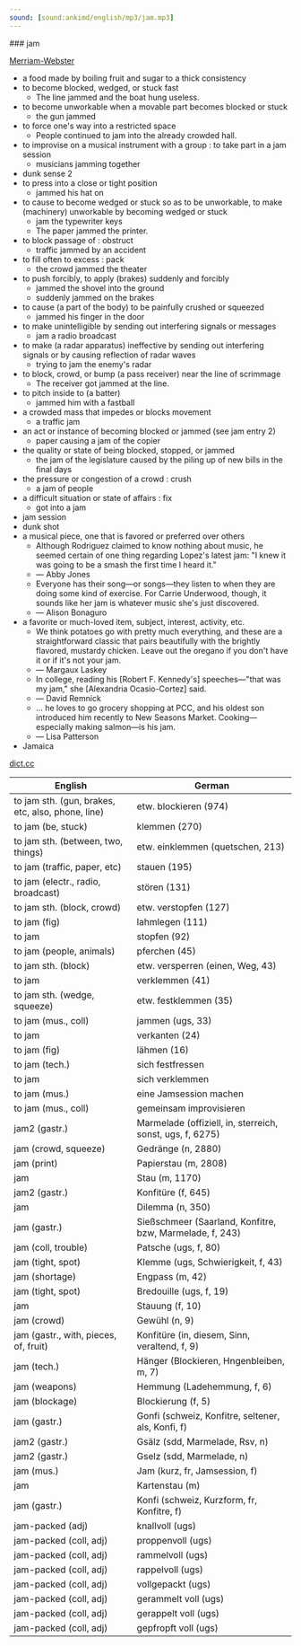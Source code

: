 ```yaml
---
sound: [sound:ankimd/english/mp3/jam.mp3]
---
```


\### jam

[Merriam-Webster](https://www.merriam-webster.com/dictionary/jam)

- a food made by boiling fruit and sugar to a thick consistency
- to become blocked, wedged, or stuck fast
    - The line jammed and the boat hung useless.
- to become unworkable when a movable part becomes blocked or stuck
    - the gun jammed
- to force one's way into a restricted space
    - People continued to jam into the already crowded hall.
- to improvise on a musical instrument with a group : to take part in a jam session
    - musicians jamming together
- dunk sense 2
- to press into a close or tight position
    - jammed his hat on
- to cause to become wedged or stuck so as to be unworkable, to make (machinery) unworkable by becoming wedged or stuck
    - jam the typewriter keys
    - The paper jammed the printer.
- to block passage of : obstruct
    - traffic jammed by an accident
- to fill often to excess : pack
    - the crowd jammed the theater
- to push forcibly, to apply (brakes) suddenly and forcibly
    - jammed the shovel into the ground
    - suddenly jammed on the brakes
- to cause (a part of the body) to be painfully crushed or squeezed
    - jammed his finger in the door
- to make unintelligible by sending out interfering signals or messages
    - jam a radio broadcast
- to make (a radar apparatus) ineffective by sending out interfering signals or by causing reflection of radar waves
    - trying to jam the enemy's radar
- to block, crowd, or bump (a pass receiver) near the line of scrimmage
    - The receiver got jammed at the line.
- to pitch inside to (a batter)
    - jammed him with a fastball
- a crowded mass that impedes or blocks movement
    - a traffic jam
- an act or instance of becoming blocked or jammed (see jam entry 2)
    - paper causing a jam of the copier
- the quality or state of being blocked, stopped, or jammed
    - the jam of the legislature caused by the piling up of new bills in the final days
- the pressure or congestion of a crowd : crush
    - a jam of people
- a difficult situation or state of affairs : fix
    - got into a jam
- jam session
- dunk shot
- a musical piece, one that is favored or preferred over others
    - Although Rodriguez claimed to know nothing about music, he seemed certain of one thing regarding Lopez's latest jam: "I knew it was going to be a smash the first time I heard it."
    - — Abby Jones
    - Everyone has their song—or songs—they listen to when they are doing some kind of exercise. For Carrie Underwood, though, it sounds like her jam is whatever music she's just discovered.
    - — Alison Bonaguro
- a favorite or much-loved item, subject, interest, activity, etc.
    - We think potatoes go with pretty much everything, and these are a straightforward classic that pairs beautifully with the brightly flavored, mustardy chicken. Leave out the oregano if you don't have it or if it's not your jam.
    - — Margaux Laskey
    - In college, reading his [Robert F. Kennedy's] speeches—"that was my jam," she [Alexandria Ocasio-Cortez] said.
    - — David Remnick
    - … he loves to go grocery shopping at PCC, and his oldest son introduced him recently to New Seasons Market. Cooking—especially making salmon—is his jam.
    - — Lisa Patterson
- Jamaica

[dict.cc](https://www.dict.cc/jam)

| English        | German       |
| -------------- | ------------ |
| to jam sth. (gun, brakes, etc, also, phone, line) | etw. blockieren (974) |
| to jam (be, stuck) | klemmen (270) |
| to jam sth. (between, two, things) | etw. einklemmen (quetschen, 213) |
| to jam (traffic, paper, etc) | stauen (195) |
| to jam (electr., radio, broadcast) | stören (131) |
| to jam sth. (block, crowd) | etw. verstopfen (127) |
| to jam (fig) | lahmlegen (111) |
| to jam | stopfen (92) |
| to jam (people, animals) | pferchen (45) |
| to jam sth. (block) | etw. versperren (einen, Weg, 43) |
| to jam | verklemmen (41) |
| to jam sth. (wedge, squeeze) | etw. festklemmen (35) |
| to jam (mus., coll) | jammen (ugs, 33) |
| to jam | verkanten (24) |
| to jam (fig) | lähmen (16) |
| to jam (tech.) | sich festfressen |
| to jam | sich verklemmen |
| to jam (mus.) | eine Jamsession machen |
| to jam (mus., coll) | gemeinsam improvisieren |
| jam2 (gastr.) | Marmelade (offiziell, in, sterreich, sonst, ugs, f, 6275) |
| jam (crowd, squeeze) | Gedränge (n, 2880) |
| jam (print) | Papierstau (m, 2808) |
| jam | Stau (m, 1170) |
| jam2 (gastr.) | Konfitüre (f, 645) |
| jam | Dilemma (n, 350) |
| jam (gastr.) | Sießschmeer (Saarland, Konfitre, bzw, Marmelade, f, 243) |
| jam (coll, trouble) | Patsche (ugs, f, 80) |
| jam (tight, spot) | Klemme (ugs, Schwierigkeit, f, 43) |
| jam (shortage) | Engpass (m, 42) |
| jam (tight, spot) | Bredouille (ugs, f, 19) |
| jam | Stauung (f, 10) |
| jam (crowd) | Gewühl (n, 9) |
| jam (gastr., with, pieces, of, fruit) | Konfitüre (in, diesem, Sinn, veraltend, f, 9) |
| jam (tech.) | Hänger (Blockieren, Hngenbleiben, m, 7) |
| jam (weapons) | Hemmung (Ladehemmung, f, 6) |
| jam (blockage) | Blockierung (f, 5) |
| jam (gastr.) | Gonfi (schweiz, Konfitre, seltener, als, Konfi, f) |
| jam2 (gastr.) | Gsälz (sdd, Marmelade, Rsv, n) |
| jam2 (gastr.) | Gselz (sdd, Marmelade, n) |
| jam (mus.) | Jam (kurz, fr, Jamsession, f) |
| jam | Kartenstau (m) |
| jam (gastr.) | Konfi (schweiz, Kurzform, fr, Konfitre, f) |
| jam-packed (adj) | knallvoll (ugs) |
| jam-packed (coll, adj) | proppenvoll (ugs) |
| jam-packed (coll, adj) | rammelvoll (ugs) |
| jam-packed (coll, adj) | rappelvoll (ugs) |
| jam-packed (coll, adj) | vollgepackt (ugs) |
| jam-packed (coll, adj) | gerammelt voll (ugs) |
| jam-packed (coll, adj) | gerappelt voll (ugs) |
| jam-packed (coll, adj) | gepfropft voll (ugs) |
